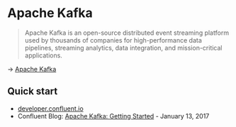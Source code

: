 # Apache Kafka

> Apache Kafka is an open-source distributed event streaming platform used by thousands of companies for high-performance data pipelines, streaming analytics, data integration, and mission-critical applications.

→ [Apache Kafka](https://kafka.apache.org/)

## Quick start

* [developer.confluent.io](https://developer.confluent.io/)
* Confluent Blog: [Apache Kafka: Getting Started](https://www.confluent.io/blog/apache-kafka-getting-started/) - January 13, 2017
